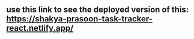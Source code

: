 ## use this link to see the deployed version of this: https://shakya-prasoon-task-tracker-react.netlify.app/
